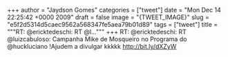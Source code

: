 
+++
author = "Jaydson Gomes"
categories = ["tweet"]
date = "Mon Dec 14 22:25:42 +0000 2009"
draft = false
image = "{TWEET_IMAGE}"
slug = "e5f2d5314d5caec9562a568347fe5aea79b01d89"
tags = ["tweet"]
title = """RT: @ericktedeschi: RT @l..."""
+++
RT: @ericktedeschi: RT @luizcabuloso: Campanha Mike de Mosqueiro no Programa do @huckluciano !Ajudem a divulgar kkkkk http://bit.ly/dXZyW
